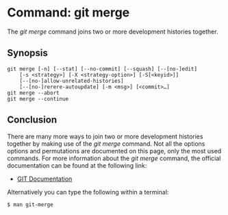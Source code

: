 # Command: git merge
The *git merge* command joins two or more development histories together.


## Synopsis
```
git merge [-n] [--stat] [--no-commit] [--squash] [--[no-]edit]
	[-s <strategy>] [-X <strategy-option>] [-S[<keyid>]]
	[--[no-]allow-unrelated-histories]
	[--[no-]rerere-autoupdate] [-m <msg>] [<commit>…​]
git merge --abort
git merge --continue
```

## Conclusion
There are many more ways to join two or more development histories together by making use
of the *git merge* command. Not all the options options and permutations are documented
on this page, only the most used commands. For more information about the *git merge*
command, the official documentation can be found at the following link:

* [GIT Documentation](https://git-scm.com/docs/git-merge)

Alternatively you can type the following within a terminal:
```bash
$ man git-merge
```
